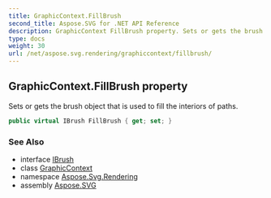 ```yaml
---
title: GraphicContext.FillBrush
second_title: Aspose.SVG for .NET API Reference
description: GraphicContext FillBrush property. Sets or gets the brush object that is used to fill the interiors of paths
type: docs
weight: 30
url: /net/aspose.svg.rendering/graphiccontext/fillbrush/
---
```

## GraphicContext.FillBrush property

Sets or gets the brush object that is used to fill the interiors of paths.

```csharp
public virtual IBrush FillBrush { get; set; }
```

### See Also

* interface [IBrush](../../../aspose.svg.drawing/ibrush/)
* class [GraphicContext](../)
* namespace [Aspose.Svg.Rendering](../../../aspose.svg.rendering/)
* assembly [Aspose.SVG](../../../)
